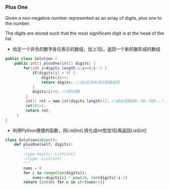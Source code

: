 ### Plus One 

Given a non-negative number represented as an array of digits, plus one to the number.

The digits are stored such that the most significant digit is at the head of the list.

* 给定一个非负的数字各位表示的数组，加上1后，返回一个新的数形成的数组

``` java
public class Solution {
    public int[] plusOne(int[] digits) {
        for(int i=digits.length-1;i>=0;i--) {
            if(digits[i] < 9) {
                digits[i]++;
                return digits; //加1后没有进位直接返回
            }
            digits[i]=0; //进位设0
         }
         int[] ret = new int[digits.length+1]; //超出范围如9，99，999 ，return 10, 100, 1000...
         ret[0]=1;
         return ret;
     }
}  
```
* 利用Python便捷的函数，将List[int] 转化成int型加1后再返回List[int]
``` python
class Solution(object):
    def plusOne(self, digits):
        """
        :type digits: List[int]
        :rtype: List[int]
        """
        nums = 0
        for i in range(len(digits)):
            nums+=digits[i] * pow(10, len(digits)-i-1)
        return [int(n) for n in str(nums+1)]
```